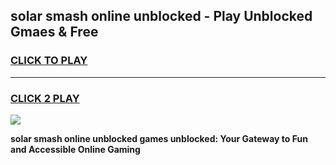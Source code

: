 
## solar smash online unblocked - Play Unblocked Gmaes & Free
<h3>
<a href="https://news.freeplayer.one?title=solar_smash_online_unblocked&ref=23F">CLICK TO PLAY</a></h3>
<hr>

<h3>
<a href="https://news.freeplayer.one?title=solar_smash_online_unblocked&ref=23F">CLICK 2 PLAY</a>
  
</h3>

<a href="https://news.freeplayer.one?title=solar_smash_online_unblocked&ref=23F/"><img src="https://clearcache.store/games.png"></a>


**solar smash online unblocked games unblocked: Your Gateway to Fun and Accessible Online Gaming**
